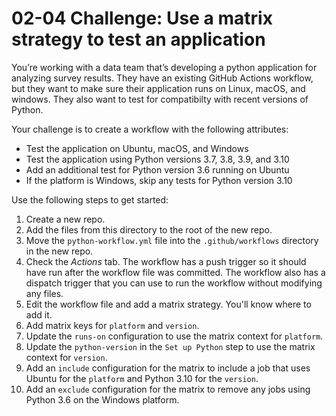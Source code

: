# 02-04 Challenge: Use a matrix strategy to test an application
You’re working with a data team that’s developing a python application for analyzing survey results.  They have an existing GitHub Actions workflow, but they want to make sure their application runs on Linux, macOS, and windows.  They also want to test for compatibilty with recent versions of Python.

Your challenge is to create a workflow with the following attributes:
- Test the application on Ubuntu, macOS, and Windows
- Test the application using Python versions 3.7, 3.8, 3.9, and 3.10
- Add an additional test for Python version 3.6 running on Ubuntu
- If the platform is Windows, skip any tests for Python version 3.10

Use the following steps to get started:
1. Create a new repo.
1. Add the files from this directory to the root of the new repo.
1. Move the `python-workflow.yml` file into the `.github/workflows` directory in the new repo.
1. Check the *Actions* tab.  The workflow has a push trigger so it should have run after the workflow file was committed.  The workflow also has a dispatch trigger that you can use to run the workflow without modifying any files.
1. Edit the workflow file and add a matrix strategy. You'll know where to add it.
1. Add matrix keys for `platform` and `version`.
1. Update the `runs-on` configuration to use the matrix context for `platform`.
1. Update the `python-version` in the `Set up Python` step to use the matrix context for `version`.
1. Add an `include` configuration for the matrix to include a job that uses Ubuntu for the `platform` and Python 3.10 for the `version`.
1. Add an `exclude` configuration for the matrix to remove any jobs using Python 3.6 on the Windows platform.
